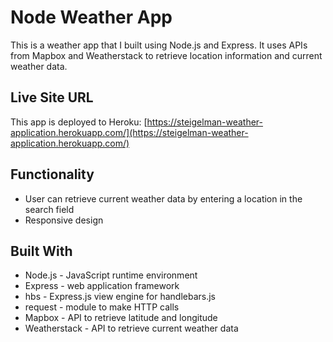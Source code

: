 # Node Weather App

This is a weather app that I built using Node.js and Express. It uses APIs from Mapbox and Weatherstack to retrieve location information and current weather data.

## Live Site URL
This app is deployed to Heroku: 
[https://steigelman-weather-application.herokuapp.com/](https://steigelman-weather-application.herokuapp.com/)

## Functionality
* User can retrieve current weather data by entering a location in the search field
* Responsive design

## Built With
* Node.js - JavaScript runtime environment
* Express - web application framework
* hbs - Express.js view engine for handlebars.js
* request - module to make HTTP calls
* Mapbox - API to retrieve latitude and longitude
* Weatherstack - API to retrieve current weather data
